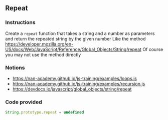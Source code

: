 ## Repeat

### Instructions

Create a `repeat` function that takes a string and a number as parameters
and return the repeated string by the given number
Like the method https://developer.mozilla.org/en-US/docs/Web/JavaScript/Reference/Global_Objects/String/repeat
Of course you may not use the method directly


### Notions

- https://nan-academy.github.io/js-training/examples/loops.js
- https://nan-academy.github.io/js-training/examples/recursion.js
- https://devdocs.io/javascript/global_objects/string/repeat


### Code provided
```js
String.prototype.repeat = undefined
```

